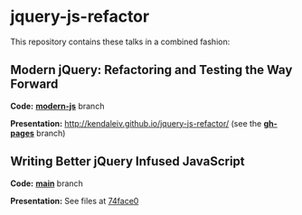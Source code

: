 # jquery-js-refactor

This repository contains these talks in a combined fashion:

## Modern jQuery: Refactoring and Testing the Way Forward

**Code:** [**modern-js**](https://github.com/kendaleiv/jquery-js-refactor/tree/modern-js) branch

**Presentation:** http://kendaleiv.github.io/jquery-js-refactor/ (see the [**gh-pages**](https://github.com/kendaleiv/jquery-js-refactor/tree/gh-pages) branch)

## Writing Better jQuery Infused JavaScript

**Code:** [**main**](https://github.com/kendaleiv/jquery-js-refactor/tree/main) branch

**Presentation:** See files at [74face0](https://github.com/kendaleiv/jquery-js-refactor/tree/74face0d1b04b359520f2386d169885a6923d574)
